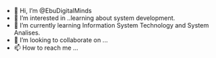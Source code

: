 - 👋 Hi, I’m @EbuDigitalMinds
- 👀 I’m interested in ..learning about system development.
- 🌱 I’m currently learning Information System Technology and System Analises.
- 💞️ I’m looking to collaborate on ...
- 📫 How to reach me ...

<!---
EbuDigitalMinds/EbuDigitalMinds is a ✨ special ✨ repository because its `README.md` (this file) appears on your GitHub profile.
You can click the Preview link to take a look at your changes.
--->
